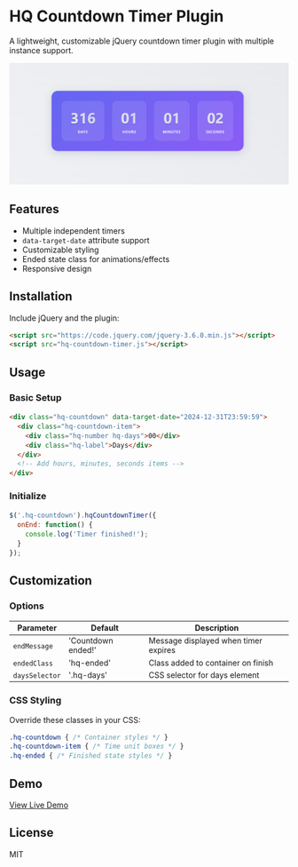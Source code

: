 # HQ Countdown Timer Plugin

A lightweight, customizable jQuery countdown timer plugin with multiple instance support.

![Demo Screenshot](./screenshot.png)

## Features
- Multiple independent timers
- `data-target-date` attribute support
- Customizable styling
- Ended state class for animations/effects
- Responsive design

## Installation

Include jQuery and the plugin:
```html
<script src="https://code.jquery.com/jquery-3.6.0.min.js"></script>
<script src="hq-countdown-timer.js"></script>
```

## Usage

### Basic Setup
```html
<div class="hq-countdown" data-target-date="2024-12-31T23:59:59">
  <div class="hq-countdown-item">
    <div class="hq-number hq-days">00</div>
    <div class="hq-label">Days</div>
  </div>
  <!-- Add hours, minutes, seconds items -->
</div>
```

### Initialize
```javascript
$('.hq-countdown').hqCountdownTimer({
  onEnd: function() {
    console.log('Timer finished!');
  }
});
```

## Customization

### Options
| Parameter       | Default               | Description                          |
|-----------------|-----------------------|--------------------------------------|
| `endMessage`    | 'Countdown ended!'    | Message displayed when timer expires|
| `endedClass`    | 'hq-ended'            | Class added to container on finish  |
| `daysSelector`  | '.hq-days'            | CSS selector for days element       |

### CSS Styling
Override these classes in your CSS:
```css
.hq-countdown { /* Container styles */ }
.hq-countdown-item { /* Time unit boxes */ }
.hq-ended { /* Finished state styles */ }
```

## Demo
[View Live Demo](https://yourusername.github.io/hq-countdown-timer/)

## License
MIT
